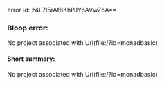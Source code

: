 error id: z4L7I5rAf6KhPJYpAVwZoA==
### Bloop error:

No project associated with Uri(file:<WORKSPACE>/?id=monadbasic)
#### Short summary: 

No project associated with Uri(file:<WORKSPACE>/?id=monadbasic)